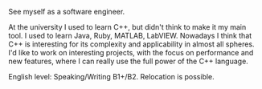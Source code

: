 See myself as a software engineer.

At the university I used to learn C++, but didn't think to make it my main tool. I used to learn Java, Ruby, MATLAB,
LabVIEW. Nowadays I think that C++ is interesting for its complexity and applicability in almost all spheres. I'd like to
work on interesting projects, with the focus on performance and new features, where I can really use the full power of the
C++ language.

English level: Speaking/Writing B1+/B2. Relocation is possible.
